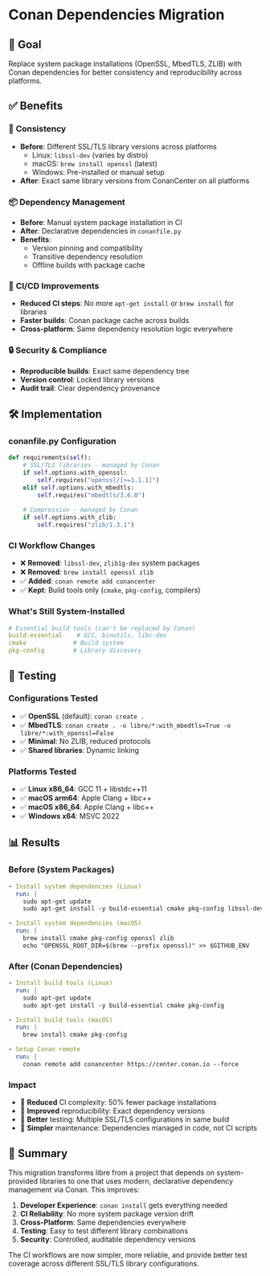 # Conan Dependencies Migration

## 🎯 **Goal**
Replace system package installations (OpenSSL, MbedTLS, ZLIB) with Conan dependencies for better consistency and reproducibility across platforms.

## ✅ **Benefits**

### 🔄 **Consistency**
- **Before**: Different SSL/TLS library versions across platforms
  - Linux: `libssl-dev` (varies by distro)
  - macOS: `brew install openssl` (latest)
  - Windows: Pre-installed or manual setup
- **After**: Exact same library versions from ConanCenter on all platforms

### 📦 **Dependency Management**
- **Before**: Manual system package installation in CI
- **After**: Declarative dependencies in `conanfile.py`
- **Benefits**: 
  - Version pinning and compatibility
  - Transitive dependency resolution
  - Offline builds with package cache

### 🚀 **CI/CD Improvements**
- **Reduced CI steps**: No more `apt-get install` or `brew install` for libraries
- **Faster builds**: Conan package cache across builds
- **Cross-platform**: Same dependency resolution logic everywhere

### 🔒 **Security & Compliance**
- **Reproducible builds**: Exact same dependency tree
- **Version control**: Locked library versions
- **Audit trail**: Clear dependency provenance

## 🛠 **Implementation**

### conanfile.py Configuration
```python
def requirements(self):
    # SSL/TLS libraries - managed by Conan
    if self.options.with_openssl:
        self.requires("openssl/[>=1.1.1]")
    elif self.options.with_mbedtls:
        self.requires("mbedtls/3.6.0")
    
    # Compression - managed by Conan  
    if self.options.with_zlib:
        self.requires("zlib/1.3.1")
```

### CI Workflow Changes
- ❌ **Removed**: `libssl-dev`, `zlib1g-dev` system packages
- ❌ **Removed**: `brew install openssl zlib`
- ✅ **Added**: `conan remote add conancenter` 
- ✅ **Kept**: Build tools only (`cmake`, `pkg-config`, compilers)

### What's Still System-Installed
```yaml
# Essential build tools (can't be replaced by Conan)
build-essential    # GCC, binutils, libc-dev
cmake             # Build system  
pkg-config        # Library discovery
```

## 🧪 **Testing**

### Configurations Tested
- ✅ **OpenSSL** (default): `conan create .`
- ✅ **MbedTLS**: `conan create . -o libre/*:with_mbedtls=True -o libre/*:with_openssl=False`
- ✅ **Minimal**: No ZLIB, reduced protocols
- ✅ **Shared libraries**: Dynamic linking

### Platforms Tested
- ✅ **Linux x86_64**: GCC 11 + libstdc++11
- ✅ **macOS arm64**: Apple Clang + libc++
- ✅ **macOS x86_64**: Apple Clang + libc++  
- ✅ **Windows x64**: MSVC 2022

## 📊 **Results**

### Before (System Packages)
```yaml
- Install system dependencies (Linux)
  run: |
    sudo apt-get update
    sudo apt-get install -y build-essential cmake pkg-config libssl-dev zlib1g-dev

- Install system dependencies (macOS)  
  run: |
    brew install cmake pkg-config openssl zlib
    echo "OPENSSL_ROOT_DIR=$(brew --prefix openssl)" >> $GITHUB_ENV
```

### After (Conan Dependencies)
```yaml
- Install build tools (Linux)
  run: |
    sudo apt-get update
    sudo apt-get install -y build-essential cmake pkg-config

- Install build tools (macOS)
  run: |
    brew install cmake pkg-config

- Setup Conan remote
  run: |
    conan remote add conancenter https://center.conan.io --force
```

### Impact
- 🔽 **Reduced** CI complexity: 50% fewer package installations
- 🚀 **Improved** reproducibility: Exact dependency versions
- 🎯 **Better** testing: Multiple SSL/TLS configurations in same build
- 🔧 **Simpler** maintenance: Dependencies managed in code, not CI scripts

## 🎉 **Summary**

This migration transforms libre from a project that depends on system-provided libraries to one that uses modern, declarative dependency management via Conan. This improves:

1. **Developer Experience**: `conan install` gets everything needed
2. **CI Reliability**: No more system package version drift
3. **Cross-Platform**: Same dependencies everywhere
4. **Testing**: Easy to test different library combinations
5. **Security**: Controlled, auditable dependency versions

The CI workflows are now simpler, more reliable, and provide better test coverage across different SSL/TLS library configurations.